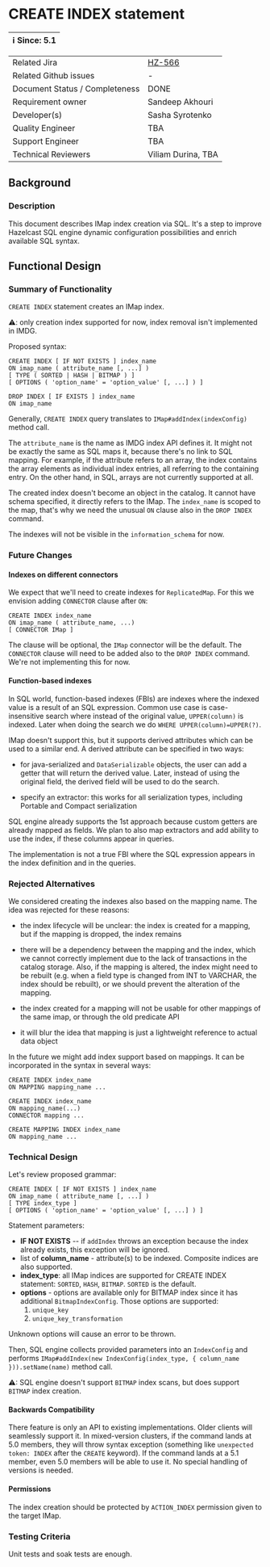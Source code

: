 # CREATE INDEX statement

|ℹ️ Since: 5.1|
|-------------|

|||
|---|---|
|Related Jira|[HZ-566](https://hazelcast.atlassian.net/browse/HZ-566)|
|Related Github issues|_-_|
|Document Status / Completeness|DONE|
|Requirement owner|Sandeep Akhouri|
|Developer(s)|Sasha Syrotenko|
|Quality Engineer|TBA|
|Support Engineer|TBA|
|Technical Reviewers|Viliam Durina, TBA|

## Background

### Description

This document describes IMap index creation via SQL. It's a step to improve Hazelcast SQL engine dynamic configuration
possibilities and enrich available SQL syntax.

## Functional Design

### Summary of Functionality

`CREATE INDEX` statement creates an IMap index.

⚠: only creation index supported for now, index removal isn't implemented in IMDG.

Proposed syntax:

```
CREATE INDEX [ IF NOT EXISTS ] index_name 
ON imap_name ( attribute_name [, ...] )
[ TYPE ( SORTED | HASH | BITMAP ) ]
[ OPTIONS ( 'option_name' = 'option_value' [, ...] ) ]
```

```
DROP INDEX [ IF EXISTS ] index_name
ON imap_name
```

Generally, `CREATE INDEX` query translates to
`IMap#addIndex(indexConfig)` method call.

The `attribute_name` is the name as IMDG index API defines it. It might not be exactly the same as SQL maps it, because
there's no link to SQL mapping. For example, if the attribute refers to an array, the index contains the array elements
as individual index entries, all referring to the containing entry. On the other hand, in SQL, arrays are not currently
supported at all.

The created index doesn't become an object in the catalog. It cannot have schema specified, it directly refers to the
IMap. The `index_name`
is scoped to the map, that's why we need the unusual `ON` clause also in the `DROP INDEX` command.

The indexes will not be visible in the `information_schema` for now.

### Future Changes

#### Indexes on different connectors

We expect that we'll need to create indexes for `ReplicatedMap`. For this we envision adding `CONNECTOR` clause
after `ON`:

```
CREATE INDEX index_name
ON imap_name ( attribute_name, ...)
[ CONNECTOR IMap ]
```

The clause will be optional, the `IMap` connector will be the default. The `CONNECTOR` clause will need to be added also
to the `DROP INDEX`
command. We're not implementing this for now.

#### Function-based indexes

In SQL world, function-based indexes (FBIs) are indexes where the indexed value is a result of an SQL expression. Common
use case is case-insensitive search where instead of the original value,
`UPPER(column)` is indexed. Later when doing the search we do `WHERE UPPER(column)=UPPER(?)`.

IMap doesn't support this, but it supports derived attributes which can be used to a similar end. A derived attribute
can be specified in two ways:

- for java-serialized and `DataSerializable` objects, the user can add a getter that will return the derived value.
  Later, instead of using the original field, the derived field will be used to do the search.

- specify an extractor: this works for all serialization types, including Portable and Compact serialization

SQL engine already supports the 1st approach because custom getters are already mapped as fields. We plan to also map
extractors and add ability to use the index, if these columns appear in queries.

The implementation is not a true FBI where the SQL expression appears in the index definition and in the queries.

### Rejected Alternatives

We considered creating the indexes also based on the mapping name. The idea was rejected for these reasons:

- the index lifecycle will be unclear: the index is created for a mapping, but if the mapping is dropped, the index
  remains

- there will be a dependency between the mapping and the index, which we cannot correctly implement due to the lack of
  transactions in the catalog storage. Also, if the mapping is altered, the index might need to be rebuilt (e.g. when a
  field type is changed from INT to VARCHAR, the index should be rebuilt), or we should prevent the alteration of the
  mapping.

- the index created for a mapping will not be usable for other mappings of the same imap, or through the old predicate
  API

- it will blur the idea that mapping is just a lightweight reference to actual data object

In the future we might add index support based on mappings. It can be incorporated in the syntax in several ways:

```
CREATE INDEX index_name
ON MAPPING mapping_name ...
```

```
CREATE INDEX index_name
ON mapping_name(...)
CONNECTOR mapping ...
```

```
CREATE MAPPING INDEX index_name
ON mapping_name ...
```

### Technical Design

Let's review proposed grammar:

```
CREATE INDEX [ IF NOT EXISTS ] index_name 
ON imap_name ( attribute_name [, ...] )
[ TYPE index_type ]
[ OPTIONS ( 'option_name' = 'option_value' [, ...] ) ]
```

Statement parameters:

- **IF NOT EXISTS** -- if `addIndex` throws an exception because the index already exists, this exception will be
  ignored.
- list of **column_name** - attribute(s) to be indexed. Composite indices are also supported.
- **index_type**: all IMap indices are supported for CREATE INDEX statement: `SORTED`, `HASH`,  `BITMAP`. `SORTED` is
  the default.
- **options** - options are available only for BITMAP index since it has additional `BitmapIndexConfig`. Those options
  are supported:
    1. `unique_key`
    2. `unique_key_transformation`

Unknown options will cause an error to be thrown.

Then, SQL engine collects provided parameters into an `IndexConfig` and
performs `IMap#addIndex(new IndexConfig(index_type, { column_name })).setName(name)` method call.

⚠: SQL engine doesn't support `BITMAP` index scans, but does support
`BITMAP` index creation.

#### Backwards Compatibility

There feature is only an API to existing implementations. Older clients will seamlessly support it. In mixed-version
clusters, if the command lands at 5.0 members, they will throw syntax exception (something like
`unexpected token: INDEX` after the `CREATE` keyword). If the command lands at a 5.1 member, even 5.0 members will be
able to use it. No special handling of versions is needed.

#### Permissions

The index creation should be protected by `ACTION_INDEX` permission given to the target IMap.

### Testing Criteria

Unit tests and soak tests are enough.
